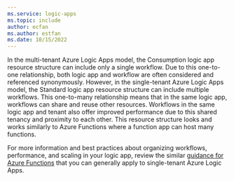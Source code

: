 ```yaml
---
ms.service: logic-apps
ms.topic: include
author: ecfan
ms.author: estfan
ms.date: 10/15/2022
---
```


In the multi-tenant Azure Logic Apps model, the Consumption logic app resource structure can include only a single workflow. Due to this one-to-one relationship, both logic app and workflow are often considered and referenced synonymously. However, in the single-tenant Azure Logic Apps model, the Standard logic app resource structure can include multiple workflows. This one-to-many relationship means that in the same logic app, workflows can share and reuse other resources. Workflows in the same logic app and tenant also offer improved performance due to this shared tenancy and proximity to each other. This resource structure looks and works similarly to Azure Functions where a function app can host many functions.

For more information and best practices about organizing workflows, performance, and scaling in your logic app, review the similar [guidance for Azure Functions](../articles/azure-functions/functions-best-practices.md) that you can generally apply to single-tenant Azure Logic Apps.